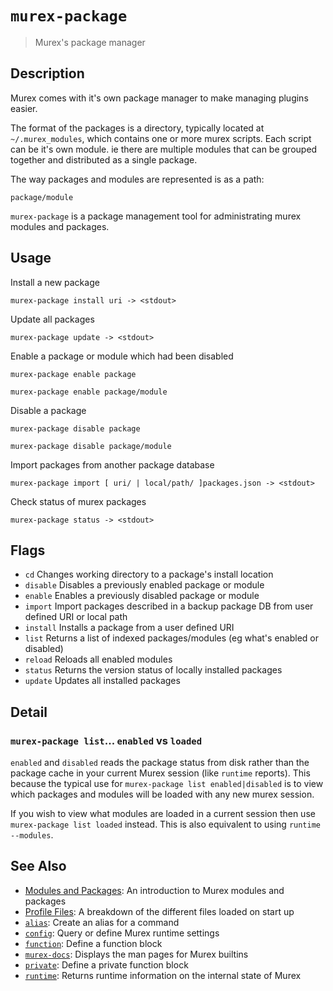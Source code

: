 # `murex-package`

> Murex's package manager

## Description

Murex comes with it's own package manager to make managing plugins easier.

The format of the packages is a directory, typically located at `~/.murex_modules`,
which contains one or more murex scripts. Each script can be it's own module.
ie there are multiple modules that can be grouped together and distributed as a
single package.

The way packages and modules are represented is as a path:
    
```
package/module
```
    
`murex-package` is a package management tool for administrating murex modules
and packages.

## Usage

Install a new package

```
murex-package install uri -> <stdout>
```

Update all packages

```
murex-package update -> <stdout>
```

Enable a package or module which had been disabled

```
murex-package enable package

murex-package enable package/module
```

Disable a package

```
murex-package disable package

murex-package disable package/module
```

Import packages from another package database

```
murex-package import [ uri/ | local/path/ ]packages.json -> <stdout>
```

Check status of murex packages

```
murex-package status -> <stdout>
```

## Flags

* `cd`
    Changes working directory to a package's install location
* `disable`
    Disables a previously enabled package or module
* `enable`
    Enables a previously disabled package or module
* `import`
    Import packages described in a backup package DB from user defined URI or local path
* `install`
    Installs a package from a user defined URI
* `list`
    Returns a list of indexed packages/modules (eg what's enabled or disabled)
* `reload`
    Reloads all enabled modules
* `status`
    Returns the version status of locally installed packages
* `update`
    Updates all installed packages

## Detail

### `murex-package list`... `enabled` vs `loaded`

`enabled` and `disabled` reads the package status from disk rather than the
package cache in your current Murex session (like `runtime` reports). This
because the typical use for `murex-package list enabled|disabled` is to view
which packages and modules will be loaded with any new murex session.

If you wish to view what modules are loaded in a current session then use
`murex-package list loaded` instead. This is also equivalent to using
`runtime --modules`.

## See Also

* [Modules and Packages](../user-guide/modules.md):
  An introduction to Murex modules and packages
* [Profile Files](../user-guide/profile.md):
  A breakdown of the different files loaded on start up
* [`alias`](../commands/alias.md):
  Create an alias for a command
* [`config`](../commands/config.md):
  Query or define Murex runtime settings
* [`function`](../commands/function.md):
  Define a function block
* [`murex-docs`](../commands/murex-docs.md):
  Displays the man pages for Murex builtins
* [`private`](../commands/private.md):
  Define a private function block
* [`runtime`](../commands/runtime.md):
  Returns runtime information on the internal state of Murex